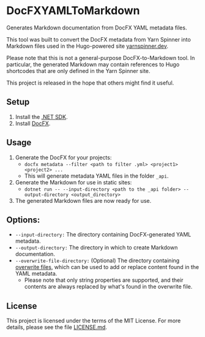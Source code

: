 # DocFXYAMLToMarkdown

Generates Markdown documentation from DocFX YAML metadata files.

This tool was built to convert the DocFX metadata from Yarn Spinner into Markdown files used in the Hugo-powered site [yarnspinner.dev](https://yarnspinner.dev).

Please note that this is not a general-purpose DocFX-to-Markdown tool. In particular, the generated Markdown may contain references to Hugo shortcodes that are only defined in the Yarn Spinner site. 

This project is released in the hope that others might find it useful.

## Setup

1. Install the [.NET SDK](https://dotnet.microsoft.com/download).
2. Install [DocFX](https://dotnet.github.io/docfx/).

## Usage

1. Generate the DocFX for your projects:
   * `docfx metadata --filter <path to filter .yml> <project1> <project2> ...`
   * This will generate metadata YAML files in the folder `_api`.
2. Generate the Markdown for use in static sites:
   * `dotnet run -- --input-directory <path to the _api folder> --output-directory <output_directory>`
3. The generated Markdown files are now ready for use.

## Options:

* `--input-directory:` The directory containing DocFX-generated YAML metadata.
* `--output-directory:` The directory in which to create Markdown documentation.
* `--overwrite-file-directory:` (Optional) The directory containing [overwrite files](https://dotnet.github.io/docfx/tutorial/intro_overwrite_files.html), which can be used to add or replace content found in the YAML metadata. 
  * Please note that only string properties are supported, and their contents are always replaced by what's found in the overwrite file.

## License

This project is licensed under the terms of the MIT License. For more details, please see the file [LICENSE.md](LICENSE.md).